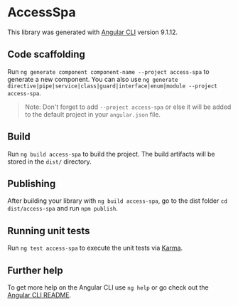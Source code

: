 # AccessSpa

This library was generated with [Angular CLI](https://github.com/angular/angular-cli) version 9.1.12.

## Code scaffolding

Run `ng generate component component-name --project access-spa` to generate a new component. You can also use `ng generate directive|pipe|service|class|guard|interface|enum|module --project access-spa`.
> Note: Don't forget to add `--project access-spa` or else it will be added to the default project in your `angular.json` file. 

## Build

Run `ng build access-spa` to build the project. The build artifacts will be stored in the `dist/` directory.

## Publishing

After building your library with `ng build access-spa`, go to the dist folder `cd dist/access-spa` and run `npm publish`.

## Running unit tests

Run `ng test access-spa` to execute the unit tests via [Karma](https://karma-runner.github.io).

## Further help

To get more help on the Angular CLI use `ng help` or go check out the [Angular CLI README](https://github.com/angular/angular-cli/blob/master/README.md).
